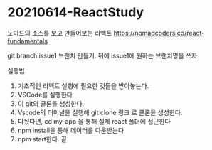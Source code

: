 ﻿# 20210614-ReactStudy
노마드의 소스를 보고 만들어보는 리액트 
	https://nomadcoders.co/react-fundamentals

git branch issue1
브랜치 만들기. 뒤에 issue1에 원하는 브랜치명을 쓰자.

실행법

1. 기초적인 리액트 실행에 필요한 것들을 받아놓는다.
2. VSCode를 실행한다
3. 이 git의 클론을 생성한다.
4. Vscode의 터미널을 실행해 git clone 링크  로 클론을 생성한다.
5. 다됬다면, cd my-app 을 통해 실제 react 폴더에 접근한다
6. npm install을 통해 데이터를 다운받는다
7. npm start한다. 끝.
